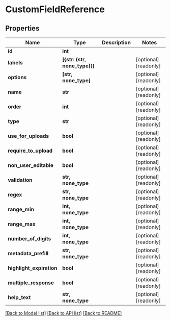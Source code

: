 # CustomFieldReference


## Properties

Name | Type | Description | Notes
------------ | ------------- | ------------- | -------------
**id** | **int** |  | 
**labels** | **[{str: (str, none_type)}]** |  | [optional] [readonly] 
**options** | **[str, none_type]** |  | [optional] [readonly] 
**name** | **str** |  | [optional] [readonly] 
**order** | **int** |  | [optional] [readonly] 
**type** | **str** |  | [optional] [readonly] 
**use_for_uploads** | **bool** |  | [optional] [readonly] 
**require_to_upload** | **bool** |  | [optional] [readonly] 
**non_user_editable** | **bool** |  | [optional] [readonly] 
**validation** | **str, none_type** |  | [optional] [readonly] 
**regex** | **str, none_type** |  | [optional] [readonly] 
**range_min** | **int, none_type** |  | [optional] [readonly] 
**range_max** | **int, none_type** |  | [optional] [readonly] 
**number_of_digits** | **int, none_type** |  | [optional] [readonly] 
**metadata_prefill** | **str, none_type** |  | [optional] [readonly] 
**highlight_expiration** | **bool** |  | [optional] [readonly] 
**multiple_response** | **bool** |  | [optional] [readonly] 
**help_text** | **str, none_type** |  | [optional] [readonly] 

[[Back to Model list]](../#documentation-for-models) [[Back to API list]](../#documentation-for-api-endpoints) [[Back to README]](../)


